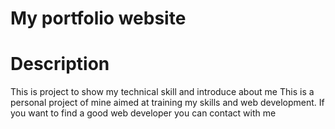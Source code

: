 # My portfolio website

# Description

This is project to show my technical skill and introduce about me
This is a personal project of mine aimed at training my skills and web development. If you want to find a good web developer you can contact with me
